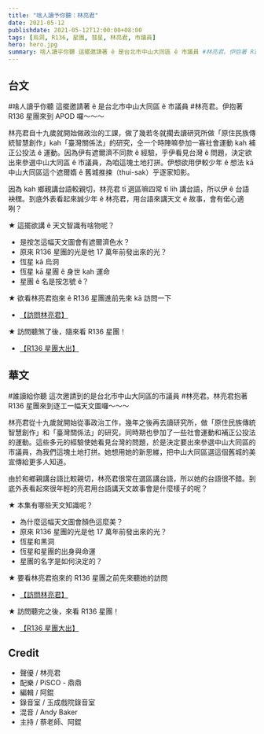 ```yaml
---
title: "啥人讀予你聽：林亮君"
date: 2021-05-12
publishdate: 2021-05-12T12:00:00+08:00
tags: [烏洞, R136, 星團, 彗星, 林亮君, 市議員]
hero: hero.jpg
summary: 啥人讀乎你聽 這擺邀請著 ê 是台北市中山大同區 ê 市議員 #林亮君。伊抱著 R136 星團來到 APOD 囉～～～
---
```



## 台文

\#啥人讀乎你聽 這擺邀請著 ê 是台北市中山大同區 ê 市議員 #林亮君。伊抱著 R136 星團來到 APOD 囉～～～

林亮君自十九歲就開始做政治的工課，做了幾若冬就擱去讀研究所做「原住民族傳統智慧創作」kah「臺灣關係法」的研究，仝一个時陣嘛參加一寡社會運動 kah 補正公投法 ê 運動。因為伊有遮爾濟不同款 ê 經驗，乎伊看見台灣 ê 問題，決定欲出來參選中山大同區 ê 市議員，為咱這塊土地打拼。伊想欲用伊較少年 ê 想法 kā 中山大同區這个遮爾媠 ê 舊城推捒（thui-sak）乎逐家知影。

因為 kah 鄉親講台語較親切，林亮君 tī 選區嘛四常 tī lih 講台語，所以伊 ê 台語袂䆀。到底外表看起來誠少年 ê 林亮君，用台語來講天文 ê 故事，會有偌心適咧？

★ 這擺欲講 ê 天文智識有啥物呢？

- 是按怎這幅天文圖會有遮爾濟色水？
- 原來 R136 星團的光是他 17 萬年前發出來的光？
- 恆星 kā 烏洞
- 恆星 kā 星團 ê 身世 kah 運命
- 星團 ê 名是按怎號 ê？

★ 欲看林亮君抱來 ê  R136 星團進前先來 kā 訪問一下

- [【訪問林亮君】][talk]

★ 訪問聽煞了後，隨來看 R136 星團！

- [【R136 星團大出】][article]




## 華文

\#誰讀給你聽 這次邀請到的是台北市中山大同區的市議員 #林亮君。林亮君抱著 R136 星團來到逐工一幅天文圖囉～～～

林亮君從十九歲就開始從事政治工作，幾年之後再去讀研究所，做「原住民族傳統智慧創作」和「臺灣關係法」的研究，同時期也參加了一些社會運動和補正公投法的運動。這些多元的經驗使她看見台灣的問題，於是決定要出來參選中山大同區的市議員，為我們這塊土地打拼。她想用她的新思維，把中山大同區選這個舊城的美宣傳給更多人知道。

由於和鄉親講台語比較親切，林亮君很常在選區講台語，所以她的台語很不錯。到底外表看起來很年輕的亮君用台語講天文故事會是什麼樣子的呢？

★ 本集有哪些天文知識呢？

- 為什麼這幅天文圖會顏色這麼美？
- 原來 R136 星團的光是他 17 萬年前發出來的光？
- 恆星和黑洞
- 恆星和星團的出身與命運
- 星團的名字是如何決定的？

★ 要看林亮君抱來的 R136 星團之前先來聽她的訪問

- [【訪問林亮君】][talk]

★ 訪問聽完之後，來看 R136 星團！

- [【R136 星團大出】][article]


## Credit

- 聲優 / 林亮君
- 配樂 / PiSCO - 鼎鼎
- 編輯 / 阿錕
- 錄音室 / 玉成戲院錄音室
- 混音 / Andy Baker
- 主持 / 蔡老師、阿錕




[talk]: https://is.gd/vzOlLQ
[article]: https://apod.tw/daily/20210110/
